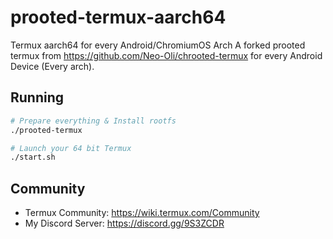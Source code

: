 # prooted-termux-aarch64
Termux aarch64 for every Android/ChromiumOS Arch
A forked prooted termux from https://github.com/Neo-Oli/chrooted-termux for every Android Device (Every arch).

## Running
```bash
# Prepare everything & Install rootfs
./prooted-termux

# Launch your 64 bit Termux
./start.sh
```

## Community
- Termux Community: https://wiki.termux.com/Community
- My Discord Server: https://discord.gg/9S3ZCDR
